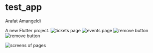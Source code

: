 # test_app

Arafat Amangeldi

A new Flutter project.
![tickets page](image-4.png)
![events page](image-1.png)
![remove button](image-2.png)
![remove button](image-3.png)


![screens of pages](https://drive.google.com/file/d/1tsEAqK6YHroWDJymp8bn6EELyiX6kWdf/view?usp=sharing)
